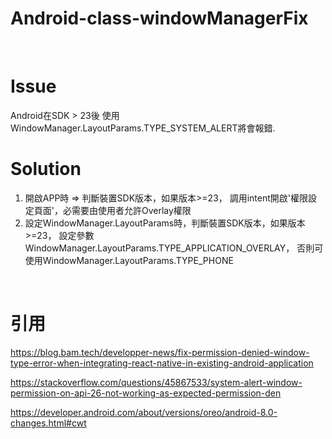 # Android-class-windowManagerFix
<br>

# Issue
Android在SDK > 23後 使用WindowManager.LayoutParams.TYPE_SYSTEM_ALERT將會報錯.
<br>

# Solution
1. 開啟APP時 => 判斷裝置SDK版本，如果版本>=23，
調用intent開啟'權限設定頁面'，必需要由使用者允許Overlay權限
2. 設定WindowManager.LayoutParams時，判斷裝置SDK版本，如果版本>=23，
設定參數WindowManager.LayoutParams.TYPE_APPLICATION_OVERLAY，
否則可使用WindowManager.LayoutParams.TYPE_PHONE
<br>

# 引用
https://blog.bam.tech/developper-news/fix-permission-denied-window-type-error-when-integrating-react-native-in-existing-android-application

https://stackoverflow.com/questions/45867533/system-alert-window-permission-on-api-26-not-working-as-expected-permission-den

https://developer.android.com/about/versions/oreo/android-8.0-changes.html#cwt
